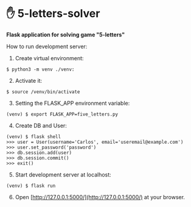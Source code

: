 # ✋ 5-letters-solver
**Flask application for solving game "5-letters"**

How to run development server:

1. Create virtual environment:
```
$ python3 -m venv ./venv:
```

2. Activate it:
```
$ source /venv/bin/activate
```

3. Setting the FLASK_APP environment variable:
```
(venv) $ export FLASK_APP=five_letters.py
```

4. Create DB and User:
```
(venv) $ flask shell
>>> user = User(username='Carlos', email='useremail@example.com')
>>> user.set_password('password')
>>> db.session.add(user)
>>> db.session.commit()
>>> exit()
```

5. Start development server at localhost:
```
(venv) $ flask run
```

6. Open [http://127.0.0.1:5000/](http://127.0.0.1:5000/) at your browser.
